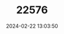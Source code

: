 ---
title: "22576"
category: "Tylomys watsoni"
draft: false
date: 2024-02-22 13:03:50
languages:
  English: ["Watson's Climbing Rat"]
---